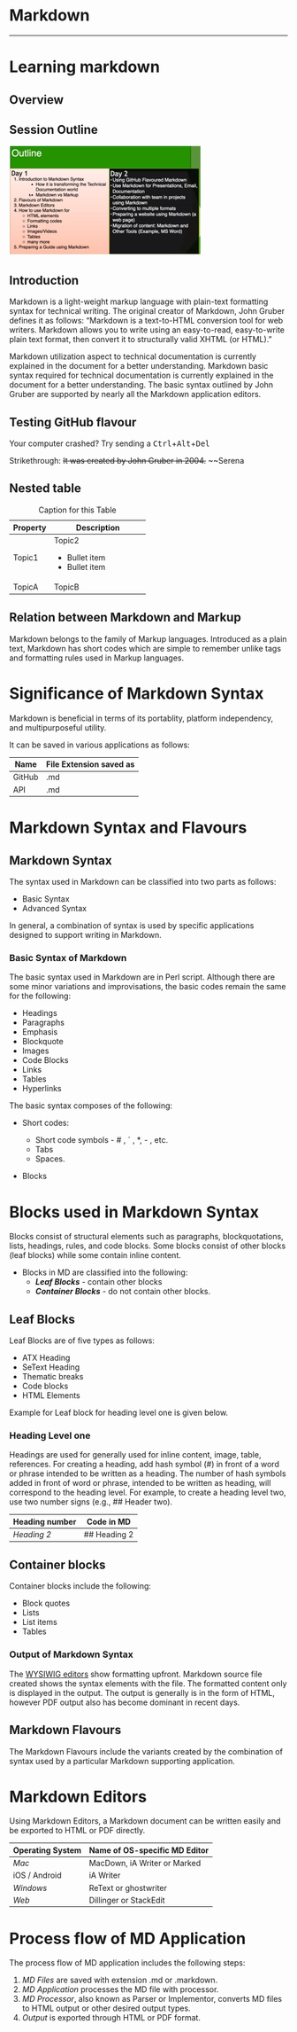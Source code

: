 # Markdown 
---
# Learning markdown

## Overview 

## Session Outline
![Markdown class](/Markdown_class.jpg)


## Introduction
Markdown is a light-weight markup language with plain-text formatting syntax for technical writing. The original creator of Markdown, John Gruber defines it as follows:
“Markdown is a text-to-HTML conversion tool for web writers. Markdown allows you to write using an easy-to-read, easy-to-write plain text format, then convert it to structurally valid XHTML (or HTML).”

Markdown utilization aspect to technical documentation is currently explained in the document for a better understanding.
Markdown basic syntax required for technical documentation is currently explained in the document for a better understanding. The basic syntax outlined by John Gruber are supported by nearly all the Markdown application editors.

## Testing GitHub flavour

Your computer crashed? Try sending a
<kbd>Ctrl</kbd>+<kbd>Alt</kbd>+<kbd>Del</kbd>


Strikethrough: ~~It was created by John Gruber in 2004.~~
~~Serena

## Nested table

    
<table class="table table-striped">
<caption>Caption for this Table</caption>
<thead class="thead-dark">
<tr>
<th width="30%">Property</th>
<th width="70%">Description</th>
</tr>
</thead>
<tbody>
<tr>
<td>Topic1</td>
<td>Topic2
<ul>
<li>Bullet item</li>
<li>Bullet item</li>
</ul>
</td>
</tr>
<tr>
<td>TopicA</td>
<td>TopicB</td>
</tr>
</tbody>
</table>


## Relation between Markdown and Markup 
Markdown belongs to the family of Markup languages. Introduced as a plain text, Markdown has short codes which are simple to remember unlike tags and formatting rules used in Markup languages.  

# Significance of Markdown Syntax
Markdown is beneficial in terms of its portablity, platform independency, and multipurposeful utility. 

It can be saved in various applications as follows:

Name | File Extension saved as |
---|-----------|
GitHub | .md|
API | .md|
   
# Markdown Syntax and Flavours

## Markdown Syntax
The syntax used in Markdown can be classified into two parts as follows:
* Basic Syntax
* Advanced Syntax

In general, a combination of syntax is used by specific applications designed to support writing in Markdown.

### Basic Syntax of Markdown
The basic syntax used in Markdown are in Perl script. Although there are some minor variations and improvisations, the basic codes remain the same for the following:
* Headings
* Paragraphs
* Emphasis
* Blockquote
* Images
* Code Blocks
* Links
* Tables
* Hyperlinks

The basic syntax composes of the following:
* Short codes:
   * Short code symbols - # , ` , *, - , etc.
   * Tabs
   * Spaces. 

* Blocks
  
# Blocks used in Markdown Syntax
Blocks consist of structural elements such as paragraphs, blockquotations, lists, headings, rules, and code blocks.
Some blocks consist of other blocks (leaf blocks) while some contain inline content.

* Blocks in MD are classified into the following:
   * ***Leaf Blocks*** - contain other blocks 
   * ***Container Blocks*** - do not contain other blocks.

## Leaf Blocks
Leaf Blocks are of five types as follows:
* ATX Heading
* SeText Heading
* Thematic breaks
* Code blocks
* HTML Elements

Example for Leaf block for heading level one is given below. 
### Heading Level one
Headings are used for generally used for inline content, image, table, references. For creating a heading, add hash symbol (#) in front of a word or phrase intended to be written as a heading.
The number of hash symbols added in front of word or phrase, intended to be written as heading, will correspond to the heading level. For example, to create a heading level two, use two number signs (e.g., ## Header two).

Heading number | Code in MD |
--------|-------|
*Heading 2* | ## Heading 2 |

## Container blocks
Container blocks include the following:
* Block quotes
* Lists
* List items
* Tables


### Output of Markdown Syntax
The [WYSIWIG editors](https://techwriterstribe.com/) show formatting upfront. Markdown source file created shows the syntax elements with the file. The formatted content only is displayed in the output. The output is generally is in the form of HTML, however PDF output also has become dominant in recent days.  

## Markdown Flavours
The Markdown Flavours include the variants created by the combination of syntax used by a particular Markdown supporting application.

# Markdown Editors
Using Markdown Editors, a Markdown document can be written easily and be exported to HTML or PDF directly. 

Operating System | Name of OS-specific MD Editor |
---|------------|
*Mac* | MacDown, iA Writer or Marked |
iOS / Android | iA Writer |
*Windows* | ReText or ghostwriter |
*Web* | Dillinger or StackEdit |

 
# Process flow of MD Application
The process flow of MD application includes the following steps:
1.  *MD Files* are saved with extension .md or .markdown.
2. *MD Application* processes the MD file with processor.
3. *MD Processor*, also known as Parser or Implementor, converts MD files to HTML output or other desired output types.
4. *Output* is exported through HTML or PDF format.




